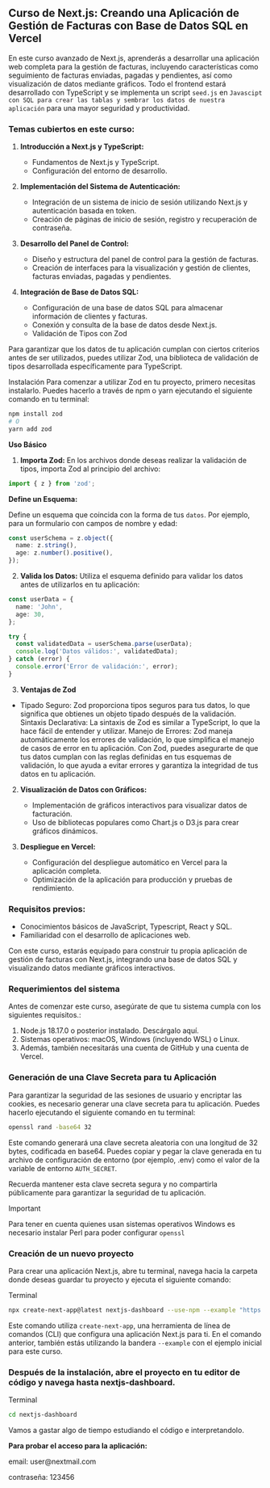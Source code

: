 ## Curso de Next.js: Creando una Aplicación de Gestión de Facturas con Base de Datos SQL en Vercel

En este curso avanzado de Next.js, aprenderás a desarrollar una aplicación web completa para la gestión de facturas, incluyendo características como seguimiento de facturas enviadas, pagadas y pendientes, así como visualización de datos mediante gráficos. Todo el frontend estará desarrollado con TypeScript y se implementa un script `seed.js` en `Javascipt con SQL para crear las tablas y sembrar los datos de nuestra aplicación` para una mayor seguridad y productividad.

### Temas cubiertos en este curso:

1. **Introducción a Next.js y TypeScript:**

   - Fundamentos de Next.js y TypeScript.
   - Configuración del entorno de desarrollo.

2. **Implementación del Sistema de Autenticación:**

   - Integración de un sistema de inicio de sesión utilizando Next.js y autenticación basada en token.
   - Creación de páginas de inicio de sesión, registro y recuperación de contraseña.

3. **Desarrollo del Panel de Control:**

   - Diseño y estructura del panel de control para la gestión de facturas.
   - Creación de interfaces para la visualización y gestión de clientes, facturas enviadas, pagadas y pendientes.

4. **Integración de Base de Datos SQL:**

   - Configuración de una base de datos SQL para almacenar información de clientes y facturas.
   - Conexión y consulta de la base de datos desde Next.js.
   - Validación de Tipos con Zod

Para garantizar que los datos de tu aplicación cumplan con ciertos criterios antes de ser utilizados, puedes utilizar Zod, una biblioteca de validación de tipos desarrollada específicamente para TypeScript.

Instalación
Para comenzar a utilizar Zod en tu proyecto, primero necesitas instalarlo. Puedes hacerlo a través de npm o yarn ejecutando el siguiente comando en tu terminal:

```bash
npm install zod
# O
yarn add zod
```

**Uso Básico**

1. **Importa Zod:**
   En los archivos donde deseas realizar la validación de tipos, importa Zod al principio del archivo:

```typescript
import { z } from 'zod';
```

**Define un Esquema:**

Define un esquema que coincida con la forma de tus `datos`. Por ejemplo, para un formulario con campos de nombre y edad:

```typescript
const userSchema = z.object({
  name: z.string(),
  age: z.number().positive(),
});
```

2. **Valida los Datos:**
   Utiliza el esquema definido para validar los datos antes de utilizarlos en tu aplicación:

```typescript
const userData = {
  name: 'John',
  age: 30,
};

try {
  const validatedData = userSchema.parse(userData);
  console.log('Datos válidos:', validatedData);
} catch (error) {
  console.error('Error de validación:', error);
}
```

3. **Ventajas de Zod**

- Tipado Seguro: Zod proporciona tipos seguros para tus datos, lo que significa que obtienes un objeto tipado después de la validación.
  Sintaxis Declarativa: La sintaxis de Zod es similar a TypeScript, lo que la hace fácil de entender y utilizar.
  Manejo de Errores: Zod maneja automáticamente los errores de validación, lo que simplifica el manejo de casos de error en tu aplicación.
  Con Zod, puedes asegurarte de que tus datos cumplan con las reglas definidas en tus esquemas de validación, lo que ayuda a evitar errores y garantiza la integridad de tus datos en tu aplicación.

2. **Visualización de Datos con Gráficos:**

   - Implementación de gráficos interactivos para visualizar datos de facturación.
   - Uso de bibliotecas populares como Chart.js o D3.js para crear gráficos dinámicos.

3. **Despliegue en Vercel:**
   - Configuración del despliegue automático en Vercel para la aplicación completa.
   - Optimización de la aplicación para producción y pruebas de rendimiento.

### Requisitos previos:

- Conocimientos básicos de JavaScript, Typescript, React y SQL.
- Familiaridad con el desarrollo de aplicaciones web.

Con este curso, estarás equipado para construir tu propia aplicación de gestión de facturas con Next.js, integrando una base de datos SQL y visualizando datos mediante gráficos interactivos.

### Requerimientos del sistema

Antes de comenzar este curso, asegúrate de que tu sistema cumpla con los siguientes requisitos.:

1. Node.js 18.17.0 o posterior instalado. Descárgalo aquí.
2. Sistemas operativos: macOS, Windows (incluyendo WSL) o Linux.
3. Además, también necesitarás una cuenta de GitHub y una cuenta de Vercel.

### Generación de una Clave Secreta para tu Aplicación

Para garantizar la seguridad de las sesiones de usuario y encriptar las cookies, es necesario generar una clave secreta para tu aplicación. Puedes hacerlo ejecutando el siguiente comando en tu terminal:

```bash
openssl rand -base64 32
```

Este comando generará una clave secreta aleatoria con una longitud de 32 bytes, codificada en base64. Puedes copiar y pegar la clave generada en tu archivo de configuración de entorno (por ejemplo, .env) como el valor de la variable de entorno `AUTH_SECRET`.

Recuerda mantener esta clave secreta segura y no compartirla públicamente para garantizar la seguridad de tu aplicación.

> [!Important]
> Para tener en cuenta quienes usan sistemas operativos Windows es necesario instalar Perl para poder configurar `openssl`

### Creación de un nuevo proyecto

Para crear una aplicación Next.js, abre tu terminal, navega hacia la carpeta donde deseas guardar tu proyecto y ejecuta el siguiente comando:

Terminal

```bash
npx create-next-app@latest nextjs-dashboard --use-npm --example "https://github.com/vercel/next-learn/tree/main/dashboard/starter-example"
```

Este comando utiliza `create-next-app`, una herramienta de línea de comandos (CLI) que configura una aplicación Next.js para ti. En el comando anterior, también estás utilizando la bandera `--example` con el ejemplo inicial para este curso.

### Después de la instalación, abre el proyecto en tu editor de código y navega hasta nextjs-dashboard.

Terminal

```bash
cd nextjs-dashboard
```

Vamos a gastar algo de tiempo estudiando el código e interpretandolo.

**Para probar el acceso para la aplicación:**

<p>email: user@nextmail.com</p>
<p>contraseña: 123456</p>
